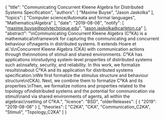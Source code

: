 {
    "title": "Communicating Concurrent Kleene Algebra for Distributed Systems Specification",
    "authors": [
        "Maxime Buyse",
        "Jason Jaskolka"
    ],
    "topics": [
        "Computer science/Automata and formal languages",
        "Mathematics/Algebra"
    ],
    "date": "2019-08-06",
    "notify": [
        "maxime.buyse@polytechnique.edu",
        "jason.jaskolka@carleton.ca"
    ],
    "abstract": "\nCommunicating Concurrent Kleene Algebra (C²KA) is a mathematical\nframework for capturing the communicating and concurrent behaviour of\nagents in distributed systems. It extends Hoare et al.'s\nConcurrent Kleene Algebra (CKA) with communication actions through the\nnotions of stimuli and shared environments. C²KA has applications in\nstudying system-level properties of distributed systems such as\nsafety, security, and reliability. In this work, we formalize results\nabout C²KA and its application for distributed systems specification.\nWe first formalize the stimulus structure and behaviour structure\n(CKA). Next, we combine them to formalize C²KA and its properties.\nThen, we formalize notions and properties related to the topology of\ndistributed systems and the potential for communication via stimuli\nand via shared environments of agents, all within the algebraic\nsetting of C²KA.",
    "licence": "BSD",
    "olderReleases": [
        {
            "2019": "2019-08-06"
        }
    ],
    "theories": [
        "C2KA",
        "CKA",
        "Communication_C2KA",
        "Stimuli",
        "Topology_C2KA"
    ]
}